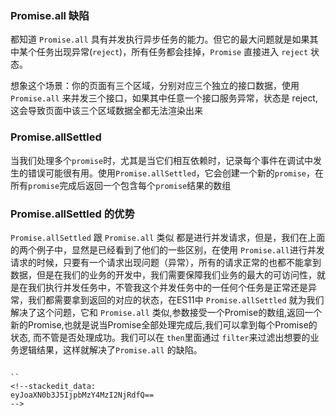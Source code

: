 ### Promise.all 缺陷

都知道 `Promise.all` 具有并发执行异步任务的能力。但它的最大问题就是如果其中某个任务出现异常(`reject`)，所有任务都会挂掉，`Promise` 直接进入 `reject` 状态。

想象这个场景：你的页面有三个区域，分别对应三个独立的接口数据，使用 `Promise.all` 来并发三个接口，如果其中任意一个接口服务异常，状态是 reject,这会导致页面中该三个区域数据全都无法渲染出来

### Promise.allSettled

当我们处理多个`promise`时，尤其是当它们相互依赖时，记录每个事件在调试中发生的错误可能很有用。使用`Promise.allSettled`，它会创建一个新的`promise`，在所有`promise`完成后返回一个包含每个`promise`结果的数组

 
 ### Promise.allSettled 的优势

`Promise.allSettled` 跟 `Promise.all` 类似 都是进行并发请求，但是，我们在上面的两个例子中，显然是已经看到了他们的一些区别，在使用 `Promise.all`进行并发请求的时候，只要有一个请求出现问题（异常），所有的请求正常的也都不能拿到数据，但是在我们的业务的开发中，我们需要保障我们业务的最大的可访问性，就是在我们执行并发任务中，不管我这个并发任务中的一任何个任务是正常还是异常，我们都需要拿到返回的对应的状态，在ES11中 `Promise.allSettled` 就为我们解决了这个问题，它和 `Promise.all` 类似,参数接受一个Promise的数组,返回一个新的Promise,也就是说当Promise全部处理完成后,我们可以拿到每个Promise的状态, 而不管是否处理成功。我们可以在 `then`里面通过 `filter`来过滤出想要的业务逻辑结果，这样就解决了`Promise.all` 的缺陷。

 ```

``
<!--stackedit_data:
eyJoaXN0b3J5IjpbMzY4MzI2NjRdfQ==
-->